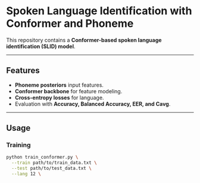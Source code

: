 # Spoken Language Identification with Conformer and Phoneme

This repository contains a **Conformer-based spoken language identification (SLID) model**.  

---

## Features
- **Phoneme posteriors** input features.
- **Conformer backbone** for feature modeling.  
- **Cross-entropy losses** for language.  
- Evaluation with **Accuracy, Balanced Accuracy, EER, and Cavg**.

---

## Usage

### Training
```bash
python train_conformer.py \
  --train path/to/train_data.txt \
  --test path/to/test_data.txt \
  --lang 12 \
